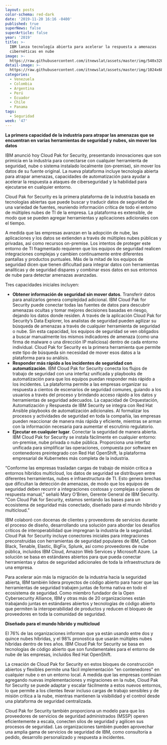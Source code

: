 ```yaml
---
layout: posts
color-schema: red-dark
date: '2019-11-20 16:16 -0400'
published: true
superNews: false
superArticle: false
year: '2019'
title: >-
  IBM lanza tecnología abierta para acelerar la respuesta a amenazas
  cibernéticas en nube
image: >-
  https://raw.githubusercontent.com/itnewslat/assets/master/img/540x320/IBM-Cloud-Pak-p.jpg
detail-image: >-
  https://raw.githubusercontent.com/itnewslat/assets/master/img/1024x680/IBM-Cloud-Pak-g.jpg
categories:
  - Venezuela
  - Colombia
  - Argentina
  - Perú
  - Ecuador
  - Chile
  - Panama
tags:
  - Seguridad
week: '47'
---
```

**La primera capacidad de la industria para atrapar las amenazas que se encuentran en varias herramientas de seguridad y nubes, sin mover los datos**
 
IBM anunció hoy Cloud Pak for Security, presentando innovaciones que son primicia en la industria para conectarse con cualquier herramienta de seguridad, nube o sistema instalado localmente (on-premise), sin mover los datos de su fuente original. La nueva plataforma incluye tecnología abierta para atrapar amenazas, capacidades de automatización para ayudar a acelerar la respuesta a ataques de ciberseguridad y la habilidad para ejecutarse en cualquier entorno.

Cloud Pak for Security es la primera plataforma de la industria basada en tecnologías abiertas que puede buscar y traducir datos de seguridad de una variedad de fuentes, reuniendo información crítica de todo el entorno de múltiples nubes de TI de la empresa. La plataforma es extensible, de modo que se pueden agregar herramientas y aplicaciones adicionales con el tiempo.

A medida que las empresas avanzan en la adopción de nube, las aplicaciones y los datos se extienden a través de múltiples nubes públicas y privadas, así como recursos on-premise. Los intentos de proteger este entorno de TI fragmentado requieren que los equipos de seguridad realicen integraciones complejas y cambien continuamente entre diferentes pantallas y productos puntuales. Más de la mitad de los equipos de seguridad dicen que tienen dificultad para integrar datos con herramientas analíticas y de seguridad dispares y combinar esos datos en sus entornos de nube para detectar amenazas avanzadas.  

Tres capacidades iniciales incluyen:
 
-	**Obtener información de seguridad sin mover datos**. Transferir datos para analizarlos genera complejidad adicional. IBM Cloud Pak for Security puede conectar todas las fuentes de datos para descubrir amenazas ocultas y tomar mejores decisiones basadas en riesgo, dejando los datos donde residen. A través de la aplicación Cloud Pak for Security’s Data Explorer, los analistas de seguridad pueden agilizar su búsqueda de amenazas a través de cualquier herramienta de seguridad o nube. Sin esta capacidad, los equipos de seguridad se ven obligados a buscar manualmente los mismos indicadores de amenaza (como una firma de malware o una dirección IP maliciosa) dentro de cada entorno individual. Cloud Pak for Security es la primera herramienta que permite este tipo de búsqueda sin necesidad de mover esos datos a la plataforma para su análisis.
-	**Responder más rápido a los incidentes de seguridad con automatización**. IBM Cloud Pak for Security conecta los flujos de trabajo de seguridad con una interfaz unificada y playbooks de automatización para que los equipos puedan responder más rápido a los incidentes. La plataforma permite a las empresas organizar su respuesta a cientos de escenarios de seguridad comunes, guiando a los usuarios a través del proceso y brindando acceso rápido a los datos y herramientas de seguridad adecuados. La capacidad de Orquestación, Automatización y Respuesta de IBM Security se integra con Red Hat Ansible playbooks de automatización adicionales. Al formalizar los procesos y actividades de seguridad en toda la compañía, las empresas pueden reaccionar de manera más rápida y eficiente, mientras se arman con la información necesaria para aumentar el escrutinio regulatorio.
-	**Ejecutar en cualquier lugar**. Conectar la seguridad de manera abierta. IBM Cloud Pak for Security se instala fácilmente en cualquier entorno: on-premise, nube privada o nube pública. Proporciona una interfaz unificada para simplificar las operaciones, compuesta por software en contenedores preintegrado con Red Hat OpenShift, la plataforma empresarial de Kubernetes más completa de la industria. 
 
“Conforme las empresas trasladan cargas de trabajo de misión crítica a entornos híbridos multicloud, los datos de seguridad se distribuyen entre diferentes herramientas, nubes e infraestructura de TI. Esto genera brechas que dificultan la detección de amenazas, de modo que los equipos de seguridad deben recurrir a integraciones costosas y complejas o planes de respuesta manual,” señaló Mary O'Brien, Gerente General de IBM Security. “Con Cloud Pak for Security, estamos sentando las bases para un ecosistema de seguridad más conectado, diseñado para el mundo híbrido y multicloud.”
 
IBM colaboró con docenas de clientes y proveedores de servicios durante el proceso de diseño, desarrollando una solución para abordar los desafíos críticos de interoperabilidad que impregnan la industria de la seguridad. Cloud Pak for Security incluye conectores iniciales para integraciones preconstruidas con herramientas de seguridad populares de IBM, Carbon Black, Tenable, Elastic, BigFix, Splunk, así como proveedores de nube pública, incluidos IBM Cloud, Amazon Web Services  y Microsoft Azure. La solución se basa en estándares abiertos para que pueda conectar herramientas y datos de seguridad adicionales de toda la infraestructura de una empresa.

Para acelerar aún más la migración de la industria hacia la seguridad abierta, IBM también lidera proyectos de código abierto para hacer que las herramientas de seguridad trabajen juntas de forma nativa en todo el ecosistema de seguridad. Como miembro fundador de la Open Cybersecurity Alliance, IBM y otras más de 20 organizaciones están trabajando juntas en estándares abiertos y tecnologías de código abierto que permiten la interoperabilidad de productos y reducen el bloqueo de proveedores en toda la comunidad de seguridad.
 
**Diseñado para el mundo híbrido y multicloud**

El 76% de las organizaciones informan que ya están usando entre dos y quince nubes híbridas, y el 98% pronostica que usarán múltiples nubes híbridas dentro de tres años.   IBM Cloud Pak for Security se basa en tecnologías de código abierto que son fundamentales para el entorno de nube de las empresas, incluidos Red Hat OpenShift.
 
La creación de Cloud Pak for Security en estos bloques de construcción abiertos y flexibles permite una fácil implementación "en contenedores" en cualquier nube o en un entorno local. A medida que las empresas continúan agregando nuevas implementaciones y migraciones en la nube, Cloud Pak for Security se puede adaptar y escalar fácilmente a estos nuevos entornos, lo que permite a los clientes llevar incluso cargas de trabajo sensibles y de misión crítica a la nube, mientras mantienen la visibilidad y el control desde una plataforma de seguridad centralizada.
 
Cloud Pak for Security también proporciona un modelo para que los proveedores de servicios de seguridad administrados (MSSP) operen eficientemente a escala, conecten silos de seguridad y agilicen sus procesos de seguridad. Las organizaciones también pueden aprovechar una amplia gama de servicios de seguridad de IBM, como consultoría a pedido, desarrollo personalizado y respuesta a incidentes. 